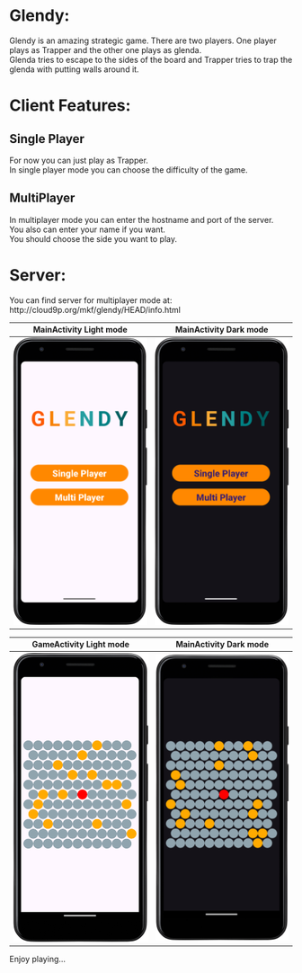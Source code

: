 <h1>Glendy:</h1>
<p>Glendy is an amazing strategic game. There are two players. One player plays as Trapper and the other one plays as glenda.<br>
Glenda tries to escape to the sides of the board and Trapper tries to trap the glenda with putting walls around it.</p>
<h1>Client Features:</h1>
<h2>Single Player</h2>
<p>For now you can just play as Trapper.<br>
In single player mode you can choose the difficulty of the game.</p>
<h2>MultiPlayer</h2>
<p>In multiplayer mode you can enter the hostname and port of the server.<br>
You also can enter your name if you want.<br>
You should choose the side you want to play.</p>
<h1>Server:</h1>
<p>You can find server for multiplayer mode at:<br>
http://cloud9p.org/mkf/glendy/HEAD/info.html</p>

|                                        MainActivity Light mode                                        |                                        MainActivity Dark mode                                        |
|:-----------------------------------------------------------------------------------------------------:|:----------------------------------------------------------------------------------------------------:|
| ![](https://github.com/Salimiyan/GlendyAndroid/blob/master/screenshots/MainActivity-Light%20mode.png) | ![](https://github.com/Salimiyan/GlendyAndroid/blob/master/screenshots/MainActivity-Dark%20mode.png) |

|                                        GameActivity Light mode                                        |                                        MainActivity Dark mode                                        |
|:-----------------------------------------------------------------------------------------------------:|:----------------------------------------------------------------------------------------------------:|
| ![](https://github.com/Salimiyan/GlendyAndroid/blob/master/screenshots/GameActivity-Light%20mode.png) | ![](https://github.com/Salimiyan/GlendyAndroid/blob/master/screenshots/GameActivity-Dark%20mode.png) |

<p>Enjoy playing...</p>